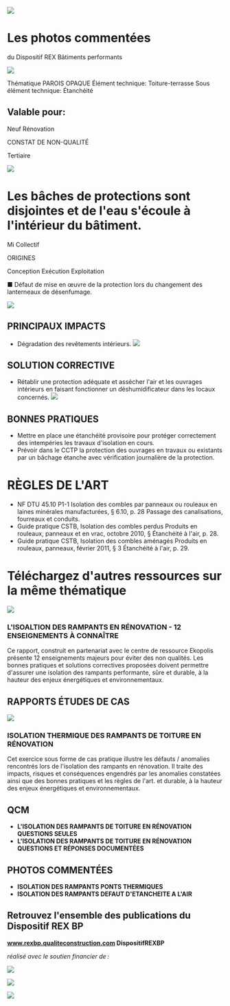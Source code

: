![](<images/Protection de chantier non étanche/_page_0_Picture_0.jpeg>)

# Les photos commentées

du Dispositif REX Bâtiments performants

![](<images/Protection de chantier non étanche/_page_0_Picture_3.jpeg>)

Thématique PAROIS OPAQUE Élément technique: Toiture-terrasse Sous élément technique: Étanchéité

## Valable pour:

 Neuf Rénovation

CONSTAT DE NON-QUALITÉ

Tertiaire

![](<images/Protection de chantier non étanche/_page_0_Picture_9.jpeg>)

# Les bâches de protections sont disjointes et de l'eau s'écoule à l'intérieur du bâtiment.

 Mi Collectif

ORIGINES

Conception Exécution Exploitation

■ Défaut de mise en œuvre de la protection lors du changement des lanterneaux de désenfumage.

![](<images/Protection de chantier non étanche/_page_0_Picture_15.jpeg>)

## PRINCIPAUX IMPACTS

- Dégradation des revêtements intérieurs.
![](<images/Protection de chantier non étanche/_page_0_Picture_18.jpeg>)

## SOLUTION CORRECTIVE

- Rétablir une protection adéquate et assécher l'air et les ouvrages intérieurs en faisant fonctionner un déshumidificateur dans les locaux concernés.
![](<images/Protection de chantier non étanche/_page_0_Picture_21.jpeg>)

## BONNES PRATIQUES

- Mettre en place une étanchéité provisoire pour protéger correctement des intempéries les travaux d'isolation en cours.
- Prévoir dans le CCTP la protection des ouvrages en travaux ou existants par un bâchage étanche avec vérification journalière de la protection.

# RÈGLES DE L'ART

- NF DTU 45.10 P1-1 Isolation des combles par panneaux ou rouleaux en laines minérales manufacturées, § 6.10, p. 28 Passage des canalisations, fourreaux et conduits.
- Guide pratique CSTB, Isolation des combles perdus Produits en rouleaux, panneaux et en vrac, octobre 2010, § Étanchéité à l'air, p. 28.
- Guide pratique CSTB, Isolation des combles aménagés Produits en rouleaux, panneaux, février 2011, § 3 Étanchéité à l'air, p. 29.

# Téléchargez d'autres ressources sur la même thématique

![](<images/Protection de chantier non étanche/_page_1_Picture_6.jpeg>)

### **L'ISOALTION DES RAMPANTS EN RÉNOVATION - 12 ENSEIGNEMENTS À CONNAÎTRE**

Ce rapport, construit en partenariat avec le centre de ressource Ekopolis présente 12 enseignements majeurs pour éviter des non qualités. Les bonnes pratiques et solutions correctives proposées doivent permettre d'assurer une isolation des rampants performante, sûre et durable, à la hauteur des enjeux énergétiques et environnementaux.

## RAPPORTS ÉTUDES DE CAS

![](<images/Protection de chantier non étanche/_page_1_Picture_10.jpeg>)

### **ISOLATION THERMIQUE DES RAMPANTS DE TOITURE EN RÉNOVATION**

Cet exercice sous forme de cas pratique illustre les défauts / anomalies rencontrés lors de l'isolation des rampants en rénovation. Il traite des impacts, risques et conséquences engendrés par les anomalies constatées ainsi que des bonnes pratiques et les règles de l'art. et durable, à la hauteur des enjeux énergétiques et environnementaux.

## QCM

- **L'ISOLATION DES RAMPANTS DE TOITURE EN RÉNOVATION QUESTIONS SEULES**
- **L'ISOLATION DES RAMPANTS DE TOITURE EN RÉNOVATION QUESTIONS ET RÉPONSES DOCUMENTÉES**

## PHOTOS COMMENTÉES

- **ISOLATION DES RAMPANTS PONTS THERMIQUES**
- **ISOLATION DES RAMPANTS DEFAUT D'ETANCHEITE A L'AIR**

## Retrouvez l'ensemble des publications du Dispositif REX BP

**www.rexbp.qualiteconstruction.com DispositifREXBP**

*réalisé avec le soutien financier de :*

![](<images/Protection de chantier non étanche/_page_1_Picture_23.jpeg>)

![](<images/Protection de chantier non étanche/_page_1_Picture_24.jpeg>)

![](<images/Protection de chantier non étanche/_page_1_Picture_25.jpeg>)